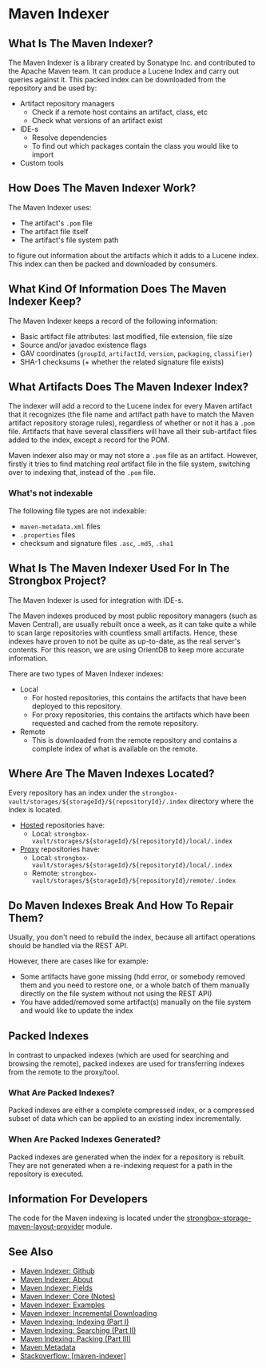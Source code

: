 # Maven Indexer

## What Is The Maven Indexer?

The Maven Indexer is a library created by Sonatype Inc. and contributed to the Apache Maven team. It can produce a 
Lucene Index and carry out queries against it. This packed index can be downloaded from the repository and be used by:

* Artifact repository managers
    * Check if a remote host contains an artifact, class, etc
    * Check what versions of an artifact exist
* IDE-s
    * Resolve dependencies
    * To find out which packages contain the class you would like to import
* Custom tools

## How Does The Maven Indexer Work?

The Maven Indexer uses:

* The artifact's `.pom` file
* The artifact file itself 
* The artifact's file system path 

to figure out information about the artifacts which it adds to a Lucene index. 
This index can then be packed and downloaded by consumers. 

## What Kind Of Information Does The Maven Indexer Keep?

The Maven Indexer keeps a record of the following information:

* Basic artifact file attributes: last modified, file extension, file size
* Source and/or javadoc existence flags
* GAV coordinates (`groupId`, `artifactId`, `version`, `packaging`, `classifier`)
* SHA-1 checksums (+ whether the related signature file exists)

## What Artifacts Does The Maven Indexer Index?

The indexer will add a record to the Lucene index for every Maven artifact that it recognizes (the file name and 
artifact path have to match the Maven artifact repository storage rules), regardless of whether or not 
it has a `.pom` file. Artifacts that have several classifiers will have all their sub-artifact files added to the index, 
except a record for the POM. 

Maven indexer also may or may not store a `.pom` file as an artifact. However, firstly it tries to find matching _real_ 
artifact file in the file system, switching over to indexing that, instead of the `.pom` file.

### What's not indexable

The following file types are not indexable:

* `maven-metadata.xml` files
* `.properties` files
* checksum and signature files `.asc`, `.md5`, `.sha1`

## What Is The Maven Indexer Used For In The Strongbox Project?

The Maven Indexer is used for integration with IDE-s.

The Maven indexes produced by most public repository managers (such as Maven Central), are usually rebuilt once a week, 
as it can take quite a while to scan large repositories with countless small artifacts. Hence, these indexes have proven
 to not be quite as up-to-date, as the real server's contents. For this reason, we are using OrientDB to keep more 
 accurate information.

There are two types of Maven Indexer indexes:

* Local
    * For hosted repositories, this contains the artifacts that have been deployed to this repository.
    * For proxy repositories, this contains the artifacts which have been requested and cached from the remote repository.
* Remote
    * This is downloaded from the remote repository and contains a complete index of what is available on the remote.

## Where Are The Maven Indexes Located?

Every repository has an index under the `strongbox-vault/storages/${storageId}/${repositoryId}/.index` directory 
where the index is located.

* [Hosted](../knowledge-base/repositories.md#hosted) repositories have:
    * Local: `strongbox-vault/storages/${storageId}/${repositoryId}/local/.index`
* [Proxy](../knowledge-base/repositories.md#proxy) repositories have:
    * Local: `strongbox-vault/storages/${storageId}/${repositoryId}/local/.index`
    * Remote: `strongbox-vault/storages/${storageId}/${repositoryId}/remote/.index`

## Do Maven Indexes Break And How To Repair Them?

Usually, you don't need to rebuild the index, because all artifact operations should be handled via the REST API.

However, there are cases like for example:
- Some artifacts have gone missing (hdd error, or somebody removed them and you need to restore one, or a whole batch of 
  them manually directly on the file system without not using the REST API)
- You have added/removed some artifact(s) manually on the file system and would like to update the index

## Packed Indexes

In contrast to unpacked indexes (which are used for searching and browsing the remote), packed indexes are used for 
transferring indexes from the remote to the proxy/tool. 

### What Are Packed Indexes?

Packed indexes are either a complete compressed index, or a compressed subset of data which can be applied to an 
existing index incrementally.

### When Are Packed Indexes Generated?

Packed indexes are generated when the index for a repository is rebuilt. They are not generated when a re-indexing 
request for a path in the repository is executed.

## Information For Developers

The code for the Maven indexing is located under the [strongbox-storage-maven-layout-provider] module.

## See Also
* [Maven Indexer: Github](https://github.com/apache/maven-indexer/)
* [Maven Indexer: About](http://maven.apache.org/maven-indexer-archives/maven-indexer-LATEST/index.html)
* [Maven Indexer: Fields](http://maven.apache.org/maven-indexer-archives/maven-indexer-LATEST/indexer-core/index.html)
* [Maven Indexer: Core (Notes)](https://github.com/apache/maven-indexer/tree/master/indexer-core)
* [Maven Indexer: Examples](https://github.com/apache/maven-indexer/tree/master/indexer-examples)
* [Maven Indexer: Incremental Downloading](http://blog.sonatype.com/2009/05/nexus-indexer-20-incremental-downloading/)
* [Maven Indexing: Indexing (Part I)](http://www.sonatype.com/people/2009/06/nexus-indexer-api-part-1/)
* [Maven Indexing: Searching (Part II)](http://www.sonatype.com/people/2009/06/nexus-indexer-api-part-2/)
* [Maven Indexing: Packing (Part III)](http://blog.sonatype.com/2009/09/nexus-indexer-api-part-3/)
* [Maven Metadata](./metadata/maven-metadata.md)
* [Stackoverflow: [maven-indexer]](http://stackoverflow.com/questions/tagged/maven-indexer)


[strongbox-storage-maven-layout-provider]: https://github.com/strongbox/strongbox/tree/master/strongbox-storage/strongbox-storage-layout-providers/strongbox-storage-maven-layout/strongbox-storage-maven-layout-provider
